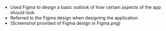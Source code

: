 - Used Figma to design a basic outlook of how certain aspects of the app should look
- Referred to the Figma design when designing the application
- (Screenshot provided of Figma design in Figma.png)